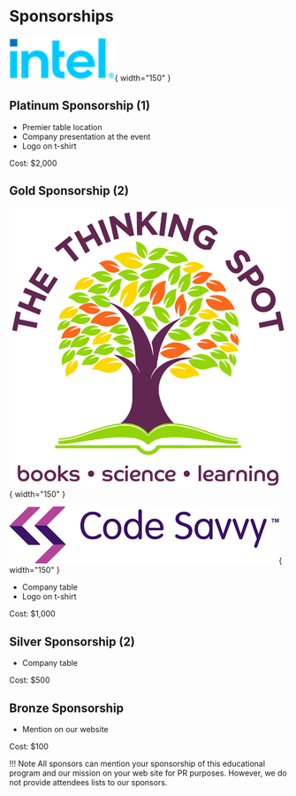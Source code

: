 # Sponsorships

![Intel Logo](./img/intel.png){ width="150" }


## Platinum Sponsorship (1)

* Premier table location
* Company presentation at the event
* Logo on t-shirt

Cost: $2,000

## Gold Sponsorship (2)

![](./img/thinking-spot-logo.png){ width="150" }


![](./img/code-savvy.png){ width="150" }

* Company table
* Logo on t-shirt

Cost: $1,000

## Silver Sponsorship (2)

* Company table

Cost: $500

## Bronze Sponsorship

* Mention on our website

Cost: $100

!!! Note
    All sponsors can mention your sponsorship of this educational program and our mission on your web site for PR purposes.   However, we do not provide attendees lists to our sponsors.